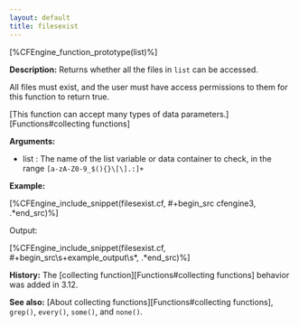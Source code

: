 ```yaml
---
layout: default
title: filesexist
---
```


[%CFEngine_function_prototype(list)%]

**Description:** Returns whether all the files in `list` can be accessed.

All files must exist, and the user must have access permissions to them for
this function to return true.

[This function can accept many types of data parameters.][Functions#collecting functions]

**Arguments:**

* list : The name of the list variable or data container to check, in the range
`[a-zA-Z0-9_$(){}\[\].:]+`

**Example:**

[%CFEngine_include_snippet(filesexist.cf, #\+begin_src cfengine3, .*end_src)%]

Output:

[%CFEngine_include_snippet(filesexist.cf, #\+begin_src\s+example_output\s*, .*end_src)%]

**History:** The [collecting function][Functions#collecting functions] behavior was added in 3.12.

**See also:** [About collecting functions][Functions#collecting functions], `grep()`, `every()`, `some()`, and `none()`.
